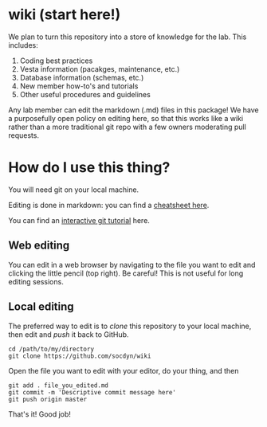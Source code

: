 # wiki (start here!)

We plan to turn this repository into a store of knowledge for the lab. This includes:

1. Coding best practices
2. Vesta information (pacakges, maintenance, etc.)
3. Database information (schemas, etc.)
4. New member how-to's and tutorials
5. Other useful procedures and guidelines

Any lab member can edit the markdown (.md) files in this package! We have a purposefully open policy on editing here, so that this works like a wiki rather than a more traditional git repo with a few owners moderating pull requests.

# How do I use this thing?

You will need git on your local machine.

Editing is done in markdown: you can find a [cheatsheet here](https://github.com/adam-p/markdown-here/wiki/Markdown-Cheatsheet).

You can find an [interactive git tutorial](https://try.github.io/levels/1/challenges/1) here.

## Web editing

You can edit in a web browser by navigating to the file you want to edit and clicking the little pencil (top right). Be careful! This is not useful for long editing sessions.

## Local editing

The preferred way to edit is to *clone* this repository to your local machine, then edit and *push* it back to GitHub.

```
cd /path/to/my/directory
git clone https://github.com/socdyn/wiki
```

Open the file you want to edit with your editor, do your thing, and then

```
git add . file_you_edited.md
git commit -m 'Descriptive commit message here'
git push origin master
```

That's it! Good job!
